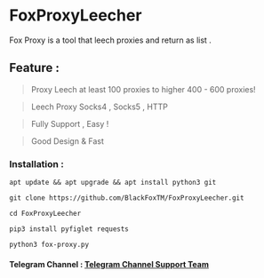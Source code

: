 # FoxProxyLeecher
Fox Proxy is a tool that leech proxies and return as list .

## Feature : 

> Proxy Leech at least 100 proxies to higher 400 - 600 proxies!

> Leech Proxy Socks4 , Socks5 , HTTP

> Fully Support , Easy !

> Good Design & Fast

### Installation :

`apt update && apt upgrade && apt install python3 git`

`git clone https://github.com/BlackFoxTM/FoxProxyLeecher.git`

`cd FoxProxyLeecher`

`pip3 install pyfiglet requests`

`python3 fox-proxy.py`

#### Telegram Channel : [Telegram Channel Support Team](T.ME/BlackFoxSecurityTeam)

